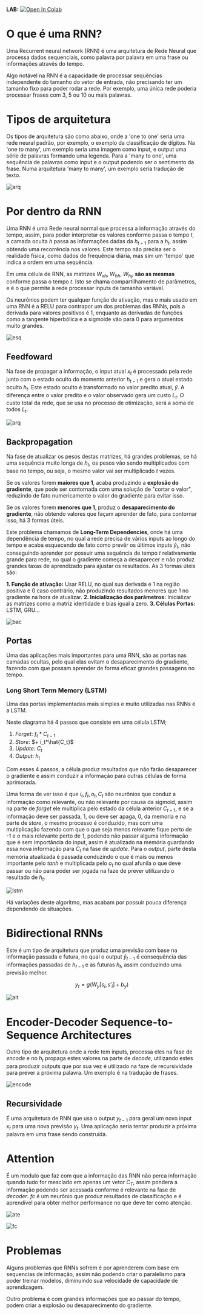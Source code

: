 **LAB:** [![Open In Colab](https://colab.research.google.com/assets/colab-badge.svg)](https://colab.research.google.com/github/BecomeAllan/RNN/blob/main/Lab.ipynb)

# O que é uma RNN?

Uma Recurrent neural network (RNN) é uma arquitetura de Rede Neural que processa dados sequenciais, como palavra por palavra em uma frase ou informações através do tempo.

Algo notável na RNN é a capacidade de processar sequências independente do tamanho do vetor de entrada, não precisando ter um tamanho fixo para poder rodar a rede. Por exemplo, uma única rede poderia processar frases com 3, 5 ou 10 ou mais palavras.

# Tipos de arquitetura

Os tipos de arquitetura são como abaixo, onde a 'one to one' seria uma rede neural padrão, por exemplo, o exemplo da classificação de dígitos. Na 'one to many', um exemplo seria uma imagem como input, e output uma série de palavras formando uma legenda. Para a 'many to one', uma sequência de palavras como input e o output podendo ser o sentimento da frase. Numa arquitetura 'many to many', um exemplo seria tradução de texto.

![arq](images/Aquitetura.png)

# Por dentro da RNN

Uma RNN é uma Rede neural normal que processa a informação através do tempo, assim, para poder interpretar os valores conforme passa o tempo $t$, a camada oculta $h$ passa as informações dadas da $h_{t-1}$ para a $h_{t}$, assim obtendo uma recorrência nos valores. Este tempo não precisa ser o realidade física, como dados de frequência diária, mas sim um 'tempo' que indica a ordem em uma sequência.

Em uma célula de RNN, as matrizes $W_{xh},\;W_{hh},\;W_{hy}$ **são as mesmas** conforme passa o tempo $t$. Isto se chama compartilhamento de parâmetros, e é o que permite à rede processar inputs de tamanho variável.

Os neurônios podem ter qualquer função de ativação, mas o mais usado em uma RNN é a RELU para contrapor um dos problemas das RNNs, pois a derivada para valores positivos é 1, enquanto as derivadas de funções como a tangente hiperbólica e a sigmoide vão para 0 para argumentos muito grandes.

![esq](images/Esquelto.png)

## Feedfoward

Na fase de propagar a informação, o input atual $x_t$ é processado pela rede junto com o estado oculto do momento anterior $h_{t-1}$ e gera o atual estado oculto $h_t$. Este estado oculto é transformado no valor predito atual, $\hat{y}$. A diferença entre o valor predito e o valor observado gera um custo $L_t$. O custo total da rede, que se usa no processo de otimização, será a soma de todos $L_t$.

<img src="/BecomeAllan/RNN/raw/main/images/Aquitetura.png" alt="arq" style="max-width:100%;">
<!-- ![fed](images/Feedfoward.png) -->

## Backpropagation

Na fase de atualizar os pesos destas matrizes, há grandes problemas, se há uma sequência muito longa de $h_t$, os pesos vão sendo multiplicados com base no tempo, ou seja, o mesmo valor vai ser multiplicado $t$ vezes.

Se os valores forem **maiores que 1**, acaba produzindo a **explosão do gradiente**, que pode ser contornada com uma solução de "cortar o valor", reduzindo de fato numericamente o valor do gradiente para evitar isso.

Se os valores forem **menores que 1**, produz o **desaparecimento do gradiente**, não obtendo valores que façam aprender de fato, para contornar isso, há 3 formas úteis.

Este problema chamamos de **Long-Term Dependencies**, onde há uma dependência de tempo, no qual a rede precisa de vários inputs ao longo do tempo e acaba esquecendo de fato como prevêr os últimos inputs $\hat{y}_t$, não conseguindo aprender por possuir uma sequência de tempo $t$ relativamente grande para rede, no qual o gradiente começa a desaparecer e não produz grandes taxas de aprendizado para ajustar os resultados. As 3 formas úteis são:

**1. Função de ativação:** Usar RELU,  no qual sua derivada é 1 na região positiva e 0 caso contrário, não produzindo resultados menores que 1 no gradiente na hora de atualizar.
**2. Inicialização dos parâmetros:** Inicializar as matrizes como a matriz identidade e bias igual a zero.
**3. Células Portas:** LSTM, GRU...

![bac](images/Backprop.png)

## Portas

Uma das aplicações mais importantes para uma RNN, são as portas nas camadas ocultas, pelo qual elas evitam o desaparecimento do gradiente, fazendo com que possam aprender de forma eficaz grandes passagens no tempo.

### Long Short Term Memory (LSTM)

Uma das portas implementadas mais simples e muito utilizadas nas RNNs é a LSTM.

Neste diagrama há 4 passos que consiste em uma célula LSTM;

1. *Forget*: $f_t*C_{t-1}$
2. *Store*: $+ i_t*\hat{C_t}$
3. *Update*: $C_t$
4. *Output*: $h_t$

Com esses 4 passos, a célula produz resultados que não farão desaparecer o gradiente e assim conduzir a informação para outras células de forma aprimorada.

Uma forma de ver isso é que $i_t,f_t,o_t,C_t$ são neurônios que conduz a informação como relevante, ou não relevante por causa da sigmoid, assim na parte de *forget* ele multiplica pelo estado da célula anterior $C_{t-1}$, e se a informação deve ser passada, 1, ou deve ser apaga, 0, da memoria e na parte de *store*, o mesmo processo é conduzido, mas com uma multiplicação fazendo com que o que seja menos relevante fique perto de -1 e o mais relevante perto de 1, podendo não passar alguma informação que é sem importância do input, assim é atualizado na memória guardando essa nova informação para $C_t$ na fase de *update*. Para o *output*, parte desta memória atualizada é passada conduzindo o que é mais ou menos importante pelo *tanh* e multiplicada pelo $o_t$ no qual afunila o que deve passar ou não para poder ser jogada na faze de prever utilizando o resultado de $h_t$.

![lstm](images/LSTM.png)

Há variações deste algorítmo, mas acabam por possuir pouca diferença dependendo da situações.

# Bidirectional RNNs

Este é um tipo de arquitetura que produz uma previsão com base na informação passada e futura, no qual o output $\hat{y}_{t-1}$ é consequência das informações passadas de $h_{t-1}$ e as futuras $h_t$, assim conduzindo uma previsão melhor.

$$y_t=g(W_y[s_i,s'_i] + b_y)$$

![alt](images/biRNN.png)

# Encoder-Decoder Sequence-to-Sequence Architectures

Outro tipo de arquitetura onde a rede tem inputs, processa eles na fase de *encode* e no $h_t$ propaga estes valores na parte de *decode*, utilizando estes para produzir outputs que por sua vez é utilizado na faze de recursividade para prever a próxima palavra. Um exemplo é na tradução de frases.

![encode](images/encode.png)

## Recursividade

É uma arquitetura de RNN que usa o output $y_{t-1}$ para geral um novo input $x_{t}$ para uma nova previsão $y_{t}$. Uma aplicação seria tentar produzir a próxima palavra em uma frase sendo construída.

# Attention

É um modulo que faz com que a informação das RNN não perca informação quando tudo for mesclado em apenas um vetor $C_T$, assim pondera a informação podendo ser acessada conforme é relevante na fase de *decoder*. $fc$ é um neurônio que produz resultados de classificação e é aprendível para obter melhor performance no que deve ter como atenção.

![ate](images/atencao.png)

![fc](images/fc.png)

# Problemas

Alguns problemas que RNNs sofrem é por aprenderem com base em sequencias de informação, assim não podendo criar o paralelismo para poder treinar modelos, diminuindo sua velocidade de capacidade de aprendizagem.

Outro problema é com grandes informações que ao passar do tempo, podem criar a explosão ou desaparecimento do gradiente.
